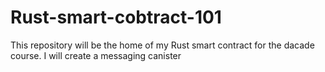 # Rust-smart-cobtract-101
This repository will be the home of my Rust smart contract for the dacade course.
I will create a messaging canister 
